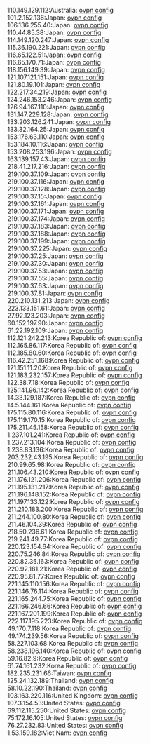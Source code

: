 110.149.129.112:Australia: [ovpn config](vpn/110_149_129_112.ovpn)  
101.2.152.136:Japan: [ovpn config](vpn/101_2_152_136.ovpn)  
106.136.255.40:Japan: [ovpn config](vpn/106_136_255_40.ovpn)  
110.44.85.38:Japan: [ovpn config](vpn/110_44_85_38.ovpn)  
114.149.120.247:Japan: [ovpn config](vpn/114_149_120_247.ovpn)  
115.36.190.221:Japan: [ovpn config](vpn/115_36_190_221.ovpn)  
116.65.122.51:Japan: [ovpn config](vpn/116_65_122_51.ovpn)  
116.65.170.71:Japan: [ovpn config](vpn/116_65_170_71.ovpn)  
118.156.149.39:Japan: [ovpn config](vpn/118_156_149_39.ovpn)  
121.107.121.151:Japan: [ovpn config](vpn/121_107_121_151.ovpn)  
121.80.19.101:Japan: [ovpn config](vpn/121_80_19_101.ovpn)  
122.217.34.219:Japan: [ovpn config](vpn/122_217_34_219.ovpn)  
124.246.153.246:Japan: [ovpn config](vpn/124_246_153_246.ovpn)  
126.94.167.110:Japan: [ovpn config](vpn/126_94_167_110.ovpn)  
131.147.229.128:Japan: [ovpn config](vpn/131_147_229_128.ovpn)  
133.203.126.241:Japan: [ovpn config](vpn/133_203_126_241.ovpn)  
133.32.164.25:Japan: [ovpn config](vpn/133_32_164_25.ovpn)  
153.176.63.110:Japan: [ovpn config](vpn/153_176_63_110.ovpn)  
153.184.10.116:Japan: [ovpn config](vpn/153_184_10_116.ovpn)  
153.208.253.196:Japan: [ovpn config](vpn/153_208_253_196.ovpn)  
163.139.157.43:Japan: [ovpn config](vpn/163_139_157_43.ovpn)  
218.41.217.216:Japan: [ovpn config](vpn/218_41_217_216.ovpn)  
219.100.37.109:Japan: [ovpn config](vpn/219_100_37_109.ovpn)  
219.100.37.116:Japan: [ovpn config](vpn/219_100_37_116.ovpn)  
219.100.37.128:Japan: [ovpn config](vpn/219_100_37_128.ovpn)  
219.100.37.15:Japan: [ovpn config](vpn/219_100_37_15.ovpn)  
219.100.37.161:Japan: [ovpn config](vpn/219_100_37_161.ovpn)  
219.100.37.171:Japan: [ovpn config](vpn/219_100_37_171.ovpn)  
219.100.37.174:Japan: [ovpn config](vpn/219_100_37_174.ovpn)  
219.100.37.183:Japan: [ovpn config](vpn/219_100_37_183.ovpn)  
219.100.37.188:Japan: [ovpn config](vpn/219_100_37_188.ovpn)  
219.100.37.199:Japan: [ovpn config](vpn/219_100_37_199.ovpn)  
219.100.37.225:Japan: [ovpn config](vpn/219_100_37_225.ovpn)  
219.100.37.25:Japan: [ovpn config](vpn/219_100_37_25.ovpn)  
219.100.37.30:Japan: [ovpn config](vpn/219_100_37_30.ovpn)  
219.100.37.53:Japan: [ovpn config](vpn/219_100_37_53.ovpn)  
219.100.37.55:Japan: [ovpn config](vpn/219_100_37_55.ovpn)  
219.100.37.63:Japan: [ovpn config](vpn/219_100_37_63.ovpn)  
219.100.37.81:Japan: [ovpn config](vpn/219_100_37_81.ovpn)  
220.210.131.213:Japan: [ovpn config](vpn/220_210_131_213.ovpn)  
223.133.151.61:Japan: [ovpn config](vpn/223_133_151_61.ovpn)  
27.92.123.203:Japan: [ovpn config](vpn/27_92_123_203.ovpn)  
60.152.197.90:Japan: [ovpn config](vpn/60_152_197_90.ovpn)  
61.22.192.109:Japan: [ovpn config](vpn/61_22_192_109.ovpn)  
112.121.242.213:Korea Republic of: [ovpn config](vpn/112_121_242_213.ovpn)  
112.165.86.117:Korea Republic of: [ovpn config](vpn/112_165_86_117.ovpn)  
112.185.80.60:Korea Republic of: [ovpn config](vpn/112_185_80_60.ovpn)  
116.42.251.168:Korea Republic of: [ovpn config](vpn/116_42_251_168.ovpn)  
121.151.11.20:Korea Republic of: [ovpn config](vpn/121_151_11_20.ovpn)  
121.183.232.157:Korea Republic of: [ovpn config](vpn/121_183_232_157.ovpn)  
122.38.7.18:Korea Republic of: [ovpn config](vpn/122_38_7_18.ovpn)  
125.141.96.142:Korea Republic of: [ovpn config](vpn/125_141_96_142.ovpn)  
14.33.129.187:Korea Republic of: [ovpn config](vpn/14_33_129_187.ovpn)  
14.5.144.161:Korea Republic of: [ovpn config](vpn/14_5_144_161.ovpn)  
175.115.80.116:Korea Republic of: [ovpn config](vpn/175_115_80_116.ovpn)  
175.119.170.15:Korea Republic of: [ovpn config](vpn/175_119_170_15.ovpn)  
175.211.45.158:Korea Republic of: [ovpn config](vpn/175_211_45_158.ovpn)  
1.237.101.241:Korea Republic of: [ovpn config](vpn/1_237_101_241.ovpn)  
1.237.213.104:Korea Republic of: [ovpn config](vpn/1_237_213_104.ovpn)  
1.238.83.136:Korea Republic of: [ovpn config](vpn/1_238_83_136.ovpn)  
203.232.43.195:Korea Republic of: [ovpn config](vpn/203_232_43_195.ovpn)  
210.99.65.98:Korea Republic of: [ovpn config](vpn/210_99_65_98.ovpn)  
211.106.43.210:Korea Republic of: [ovpn config](vpn/211_106_43_210.ovpn)  
211.176.121.206:Korea Republic of: [ovpn config](vpn/211_176_121_206.ovpn)  
211.195.131.217:Korea Republic of: [ovpn config](vpn/211_195_131_217.ovpn)  
211.196.148.152:Korea Republic of: [ovpn config](vpn/211_196_148_152.ovpn)  
211.197.133.122:Korea Republic of: [ovpn config](vpn/211_197_133_122.ovpn)  
211.210.183.200:Korea Republic of: [ovpn config](vpn/211_210_183_200.ovpn)  
211.244.100.80:Korea Republic of: [ovpn config](vpn/211_244_100_80.ovpn)  
211.46.104.39:Korea Republic of: [ovpn config](vpn/211_46_104_39.ovpn)  
218.50.236.61:Korea Republic of: [ovpn config](vpn/218_50_236_61.ovpn)  
219.241.49.77:Korea Republic of: [ovpn config](vpn/219_241_49_77.ovpn)  
220.123.154.64:Korea Republic of: [ovpn config](vpn/220_123_154_64.ovpn)  
220.75.246.84:Korea Republic of: [ovpn config](vpn/220_75_246_84.ovpn)  
220.82.35.163:Korea Republic of: [ovpn config](vpn/220_82_35_163.ovpn)  
220.92.181.21:Korea Republic of: [ovpn config](vpn/220_92_181_21.ovpn)  
220.95.81.77:Korea Republic of: [ovpn config](vpn/220_95_81_77.ovpn)  
221.145.110.156:Korea Republic of: [ovpn config](vpn/221_145_110_156.ovpn)  
221.146.76.114:Korea Republic of: [ovpn config](vpn/221_146_76_114.ovpn)  
221.165.244.75:Korea Republic of: [ovpn config](vpn/221_165_244_75.ovpn)  
221.166.246.66:Korea Republic of: [ovpn config](vpn/221_166_246_66.ovpn)  
221.167.201.199:Korea Republic of: [ovpn config](vpn/221_167_201_199.ovpn)  
222.117.195.223:Korea Republic of: [ovpn config](vpn/222_117_195_223.ovpn)  
49.170.7.118:Korea Republic of: [ovpn config](vpn/49_170_7_118.ovpn)  
49.174.239.56:Korea Republic of: [ovpn config](vpn/49_174_239_56.ovpn)  
58.227.103.68:Korea Republic of: [ovpn config](vpn/58_227_103_68.ovpn)  
58.238.196.140:Korea Republic of: [ovpn config](vpn/58_238_196_140.ovpn)  
59.16.82.9:Korea Republic of: [ovpn config](vpn/59_16_82_9.ovpn)  
61.74.161.232:Korea Republic of: [ovpn config](vpn/61_74_161_232.ovpn)  
182.235.231.66:Taiwan: [ovpn config](vpn/182_235_231_66.ovpn)  
125.24.132.189:Thailand: [ovpn config](vpn/125_24_132_189.ovpn)  
58.10.22.190:Thailand: [ovpn config](vpn/58_10_22_190.ovpn)  
103.163.220.116:United Kingdom: [ovpn config](vpn/103_163_220_116.ovpn)  
107.3.154.53:United States: [ovpn config](vpn/107_3_154_53.ovpn)  
69.112.115.250:United States: [ovpn config](vpn/69_112_115_250.ovpn)  
75.172.16.105:United States: [ovpn config](vpn/75_172_16_105.ovpn)  
76.27.232.83:United States: [ovpn config](vpn/76_27_232_83.ovpn)  
1.53.159.182:Viet Nam: [ovpn config](vpn/1_53_159_182.ovpn)  
